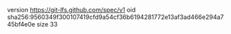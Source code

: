 version https://git-lfs.github.com/spec/v1
oid sha256:9560349f300107419cfd9a54cf36b6194281772e13af3ad466e294a745bf4e0e
size 33
